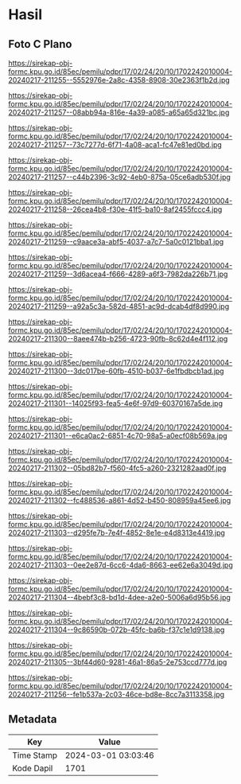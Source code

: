 # Hasil

## Foto C Plano

https://sirekap-obj-formc.kpu.go.id/85ec/pemilu/pdpr/17/02/24/20/10/1702242010004-20240217-211255--5552976e-2a8c-4358-8908-30e2363f1b2d.jpg

https://sirekap-obj-formc.kpu.go.id/85ec/pemilu/pdpr/17/02/24/20/10/1702242010004-20240217-211257--08abb94a-816e-4a39-a085-a65a65d321bc.jpg

https://sirekap-obj-formc.kpu.go.id/85ec/pemilu/pdpr/17/02/24/20/10/1702242010004-20240217-211257--73c7277d-6f71-4a08-aca1-fc47e81ed0bd.jpg

https://sirekap-obj-formc.kpu.go.id/85ec/pemilu/pdpr/17/02/24/20/10/1702242010004-20240217-211257--c44b2396-3c92-4eb0-875a-05ce6adb530f.jpg

https://sirekap-obj-formc.kpu.go.id/85ec/pemilu/pdpr/17/02/24/20/10/1702242010004-20240217-211258--26cea4b8-f30e-41f5-ba10-8af2455fccc4.jpg

https://sirekap-obj-formc.kpu.go.id/85ec/pemilu/pdpr/17/02/24/20/10/1702242010004-20240217-211259--c9aace3a-abf5-4037-a7c7-5a0c0121bba1.jpg

https://sirekap-obj-formc.kpu.go.id/85ec/pemilu/pdpr/17/02/24/20/10/1702242010004-20240217-211259--3d6acea4-f666-4289-a6f3-7982da226b71.jpg

https://sirekap-obj-formc.kpu.go.id/85ec/pemilu/pdpr/17/02/24/20/10/1702242010004-20240217-211259--a92a5c3a-582d-4851-ac9d-dcab4df8d990.jpg

https://sirekap-obj-formc.kpu.go.id/85ec/pemilu/pdpr/17/02/24/20/10/1702242010004-20240217-211300--8aee474b-b256-4723-90fb-8c62d4e4f112.jpg

https://sirekap-obj-formc.kpu.go.id/85ec/pemilu/pdpr/17/02/24/20/10/1702242010004-20240217-211300--3dc017be-60fb-4510-b037-6e1fbdbcb1ad.jpg

https://sirekap-obj-formc.kpu.go.id/85ec/pemilu/pdpr/17/02/24/20/10/1702242010004-20240217-211301--14025f93-fea5-4e6f-97d9-60370167a5de.jpg

https://sirekap-obj-formc.kpu.go.id/85ec/pemilu/pdpr/17/02/24/20/10/1702242010004-20240217-211301--e6ca0ac2-6851-4c70-98a5-a0ecf08b569a.jpg

https://sirekap-obj-formc.kpu.go.id/85ec/pemilu/pdpr/17/02/24/20/10/1702242010004-20240217-211302--05bd82b7-f560-4fc5-a260-2321282aad0f.jpg

https://sirekap-obj-formc.kpu.go.id/85ec/pemilu/pdpr/17/02/24/20/10/1702242010004-20240217-211302--fc488536-a861-4d52-b450-808959a45ee6.jpg

https://sirekap-obj-formc.kpu.go.id/85ec/pemilu/pdpr/17/02/24/20/10/1702242010004-20240217-211303--d295fe7b-7e4f-4852-8e1e-e4d8313e4419.jpg

https://sirekap-obj-formc.kpu.go.id/85ec/pemilu/pdpr/17/02/24/20/10/1702242010004-20240217-211303--0ee2e87d-6cc6-4da6-8663-ee62e6a3049d.jpg

https://sirekap-obj-formc.kpu.go.id/85ec/pemilu/pdpr/17/02/24/20/10/1702242010004-20240217-211304--4bebf3c8-bd1d-4dee-a2e0-5006a6d95b56.jpg

https://sirekap-obj-formc.kpu.go.id/85ec/pemilu/pdpr/17/02/24/20/10/1702242010004-20240217-211304--9c86590b-072b-45fc-ba6b-f37c1e1d9138.jpg

https://sirekap-obj-formc.kpu.go.id/85ec/pemilu/pdpr/17/02/24/20/10/1702242010004-20240217-211305--3bf44d60-9281-46a1-86a5-2e753ccd777d.jpg

https://sirekap-obj-formc.kpu.go.id/85ec/pemilu/pdpr/17/02/24/20/10/1702242010004-20240217-211256--fe1b537a-2c03-46ce-bd8e-8cc7a3113358.jpg


## Metadata

| Key        | Value               |
| ---------- | ------------------- |
| Time Stamp | 2024-03-01 03:03:46 |
| Kode Dapil | 1701                |



